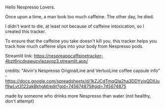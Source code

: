 Hello Nespresso Lovers.

Once upon a time, a man took too much caffeine. The other day, he died.

I didn't want to die, at least not because of caffeine intoxication, so I created this tracker.

To ensure that the caffeine you take doesn't kill you, this tracker helps you track how much caffeine slips into your body from Nespresso pods. 

Streamlit link: https://nespreappcaffeinetracker-4bzt6ncdxawucvlazayqz3.streamlit.app/

credits: "Alvin's Nespresso OriginalLine and VertuoLine coffee capsule info" - https://docs.google.com/spreadsheets/d/1kZJCdTmqQla2ha3DDYyixQDIUuf9wLvt3122akBkhgM/edit?gid=745674875#gid=745674875

made by someone who drinks more Nespresso than water (not healthy, don't attempt)
